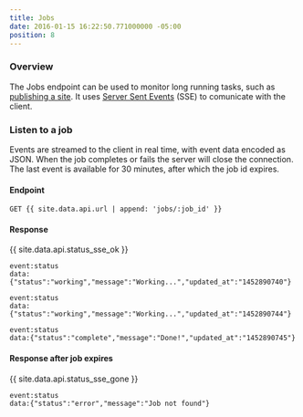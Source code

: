 ```yaml
---
title: Jobs
date: 2016-01-15 16:22:50.771000000 -05:00
position: 8
---
```


### Overview

The Jobs endpoint can be used to monitor long running tasks, such as [publishing a site](/api/sites#publish-a-site).
It uses [Server Sent Events](https://html.spec.whatwg.org/multipage/comms.html#server-sent-events) (SSE) to comunicate with the client.

### Listen to a job

Events are streamed to the client in real time, with event data encoded as JSON. When the job completes or fails the server will close the connection.  The last event is available for 30 minutes, after which the job id expires.

#### Endpoint

~~~
GET {{ site.data.api.url | append: 'jobs/:job_id' }}
~~~

#### Response

{{ site.data.api.status_sse_ok }}
~~~
event:status
data:{"status":"working","message":"Working...","updated_at":"1452890740"}

event:status
data:{"status":"working","message":"Working...","updated_at":"1452890744"}

event:status
data:{"status":"complete","message":"Done!","updated_at":"1452890745"}
~~~

#### Response after job expires

{{ site.data.api.status_sse_gone }}
~~~
event:status
data:{"status":"error","message":"Job not found"}
~~~
